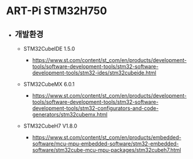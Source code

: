 # ART-Pi STM32H750

* ## 개발환경 
  * STM32CubeIDE 1.5.0
    * https://www.st.com/content/st_com/en/products/development-tools/software-development-tools/stm32-software-development-tools/stm32-ides/stm32cubeide.html
  
  * STM32CubeMX 6.0.1
    * https://www.st.com/content/st_com/en/products/development-tools/software-development-tools/stm32-software-development-tools/stm32-configurators-and-code-generators/stm32cubemx.html
    
  * STM32CubeH7 V1.8.0
    * https://www.st.com/content/st_com/en/products/embedded-software/mcu-mpu-embedded-software/stm32-embedded-software/stm32cube-mcu-mpu-packages/stm32cubeh7.html
